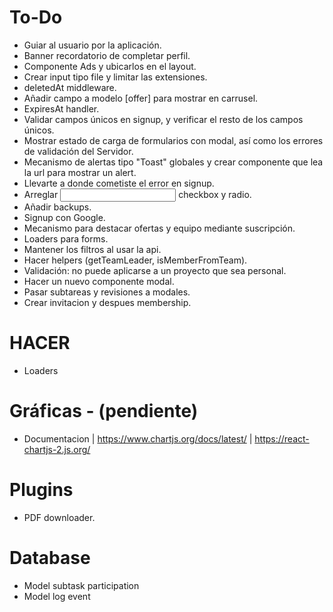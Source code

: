 # To-Do

- Guiar al usuario por la aplicación.
- Banner recordatorio de completar perfil.
- Componente Ads y ubicarlos en el layout.
- Crear input tipo file y limitar las extensiones.
- deletedAt middleware.
- Añadir campo a modelo [offer] para mostrar en carrusel.
- ExpiresAt handler.
- Validar campos únicos en signup, y verificar el resto de los campos únicos.
- Mostrar estado de carga de formularios con modal, así como los errores de validación del Servidor.
- Mecanismo de alertas tipo "Toast" globales y crear componente que lea la url para mostrar un alert.
- Llevarte a donde cometiste el error en signup.
- Arreglar <Input> checkbox y radio.
- Añadir backups.
- Signup con Google.
- Mecanismo para destacar ofertas y equipo mediante suscripción.
- Loaders para forms.
- Mantener los filtros al usar la api.
- Hacer helpers (getTeamLeader, isMemberFromTeam).
- Validación: no puede aplicarse a un proyecto que sea personal.
- Hacer un nuevo componente modal.
- Pasar subtareas y revisiones a modales.
- Crear invitacion y despues membership.

# HACER
- Loaders

# Gráficas - (pendiente)

- Documentacion | https://www.chartjs.org/docs/latest/ | https://react-chartjs-2.js.org/

# Plugins

- PDF downloader.

# Database

- Model subtask participation
- Model log event